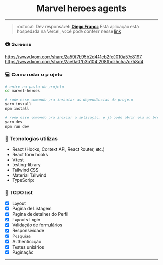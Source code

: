 <!-- Dark Mode

https://www.youtube.com/watch?v=Mu9puNcZ5WI -->

## <h1 align="center">Marvel heroes agents</h1>
<hr/>

> :octocat: Dev responsável: [**Diego França**](https://www.linkedin.com/in/diego-fran%C3%A7a-aa66ba78)
> Está aplicação está hospedada na Vercel, você pode conferir nesse [link](https://marvel-heroes-nine-omega.vercel.app/)
### :camera: Screens
https://www.loom.com/share/2a59f7b95b2d441eb2fe0010a57c8197
https://www.loom.com/share/2ae0a07b3b104f208fbda5c5a7d758d4
### :computer: Como rodar o projeto

```bash
# entre na pasta do projeto
cd marvel-heroes

# rode esse comando pra instalar as dependências do projeto
yarn install
npm install

# rode esse comando pra iniciar a aplicação, e já pode abrir ela no browser
yarn dev
npm run dev

```

### :wrench: Tecnologias utilizas
- React (Hooks, Context API, React Router, etc.)
- React form hooks
- Vitest
- testing-library
- Tailwind CSS
- Material Tailwind
- TypeScript

### :pencil: TODO list

- [x] Layout
- [x] Pagina de Listagem
- [x] Pagina de detalhes do Perfil
- [x] Layouts Login
- [x] Validação de formulários
- [x] Responsividade
- [x] Pesquisa
- [x] Authenticação
- [x] Testes unitários
- [x] Paginação

---
